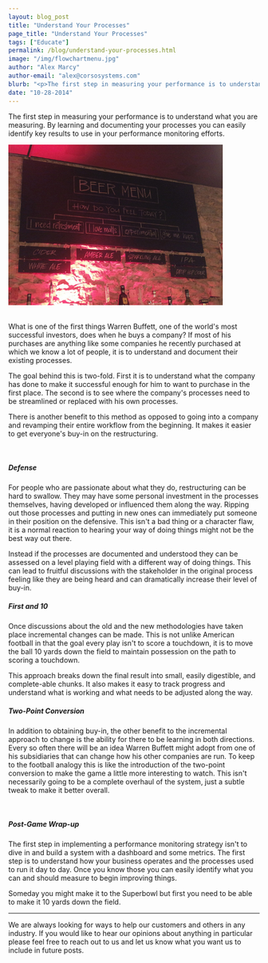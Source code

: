 ```yaml
---
layout: blog_post
title: "Understand Your Processes"
page_title: "Understand Your Processes"
tags: ["Educate"]
permalink: /blog/understand-your-processes.html
image: "/img/flowchartmenu.jpg"
author: "Alex Marcy"
author-email: "alex@corsosystems.com"
blurb: "<p>The first step in measuring your performance is to understand what you are measuring. By learning and documenting your processes you can easily identify key results to use in your performance monitoring efforts.</p>"
date: "10-28-2014"
---
```


<p>The first step in measuring your performance is to understand what you are measuring. By learning and documenting your processes you can easily identify key results to use in your performance monitoring efforts.</p>

<img src="/img/flowchartmenu.jpg" width="430px"/>
<br/>
<br/>
<p>What is one of the first things Warren Buffett, one of the world's most successful investors, does when he buys a company? If most of his purchases are anything like some companies he recently purchased at which we know a lot of people, it is to understand and document their existing processes.</p>

<p>The goal behind this is two-fold. First it is to understand what the company has done to make it successful enough for him to want to purchase in the first place. The second is to see where the company's processes need to be streamlined or replaced with his own processes.</p>

<p>There is another benefit to this method as opposed to going into a company and revamping their entire workflow from the beginning. It makes it easier to get everyone's buy-in on the restructuring.</p>
<br/>
<h5><b>Defense</b></h5>
<p>For people who are passionate about what they do, restructuring can be hard to swallow. They may have some personal investment in the processes themselves, having developed or influenced them along the way. Ripping out those processes and putting in new ones can immediately put someone in their position on the defensive. This isn't a bad thing or a character flaw, it is a normal reaction to hearing your way of doing things might not be the best way out there.</p>

<p>Instead if the processes are documented and understood they can be assessed on a level playing field with a different way of doing things. This can lead to fruitful discussions with the stakeholder in the original process feeling like they are being heard and can dramatically increase their level of buy-in.</p>

<h5><b>First and 10</b></h5>
<p>Once discussions about the old and the new methodologies have taken place incremental changes can be made. This is not unlike American football in that the goal every play isn't to score a touchdown, it is to move the ball 10 yards down the field to maintain possession on the path to scoring a touchdown.</p>

<p>This approach breaks down the final result into small, easily digestible, and complete-able chunks. It also makes it easy to track progress and understand what is working and what needs to be adjusted along the way.</p>

<h5><b>Two-Point Conversion</b></h5>
<p>In addition to obtaining buy-in, the other benefit to the incremental approach to change is the ability for there to be learning in both directions. Every so often there will be an idea Warren Buffett might adopt from one of his subsidiaries that can change how his other companies are run. To keep to the football analogy this is like the introduction of the two-point conversion to make the game a little more interesting to watch. This isn't necessarily going to be a complete overhaul of the system, just a subtle tweak to make it better overall.</p>

<br/>
<h5><b>Post-Game Wrap-up</b></h5>
<p>The first step in implementing a performance monitoring strategy isn't to dive in and build a system with a dashboard and some metrics. The first step is to understand how your business operates and the processes used to run it day to day. Once you know those you can easily identify what you can and should measure to begin improving things.</p>

<p>Someday you might make it to the Superbowl but first you need to be able to make it 10 yards down the field.</p>

<hr>
<p>We are always looking for ways to help our customers and others in any industry. If you would like to hear our opinions about anything in particular please feel free to reach out to us and let us know what you want us to include in future posts.</p>
<br/>